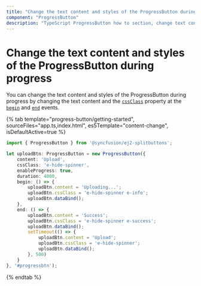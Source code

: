 ```yaml
---
title: "Change the text content and styles of the ProgressButton during progress"
component: "ProgressButton"
description: "TypeScript ProgressButton how to section, change text content and styles, hide spinner, customize progress."
---
```


# Change the text content and styles of the ProgressButton during progress

You can change the text content and styles of the ProgressButton during progress by changing the text content and the [`cssClass`](../../api/progress-button#cssClass) property at the [`begin`](../../api/progress-button#begin) and [`end`](../../api/progress-button#end) events.

{% tab template="progress-button/getting-started", sourceFiles="app.ts,index.html", es5Template="content-change", isDefaultActive=true %}

```typescript
import { ProgressButton } from '@syncfusion/ej2-splitbuttons';

let uploadBtn: ProgressButton = new ProgressButton({
    content: 'Upload',
    cssClass: 'e-hide-spinner',
    enableProgress: true,
    duration: 4000,
    begin: () => {
        uploadBtn.content = 'Uploading...';
        uploadBtn.cssClass = 'e-hide-spinner e-info';
        uploadBtn.dataBind();
    },
    end: () => {
        uploadBtn.content = 'Success';
        uploadBtn.cssClass = 'e-hide-spinner e-success';
        uploadBtn.dataBind();
        setTimeout(() => {
            uploadBtn.content = 'Upload';
            uploadBtn.cssClass = 'e-hide-spinner';
            uploadBtn.dataBind();
        }, 500)
    }
}, '#progressbtn');

```

{% endtab %}